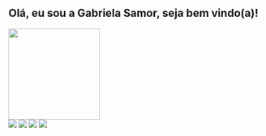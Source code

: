 ## Olá, eu sou a Gabriela Samor, seja bem vindo(a)!

 <div>
    <a href= "https://github.com/gabrielasamor">
    <img height="180em" src="https://github-readme-stats.vercel.app/api?username=gabrielasamor&show_icons=true&theme=radical&incude_all_commits=true&count_private=true"/>

</div>
  
 

<div> 
  <a href="https://instagram.com/gabrielasamor/" target="_blank"><img src="https://img.shields.io/badge/-Instagram-%23E4405F?style=for-the-badge&logo=instagram&logoColor=white" target="_blank"></a>
  <a href="https://discord.gg/CGzBgyJ3" target="_blank"><img src="https://img.shields.io/badge/Discord-7289DA?style=for-the-badge&logo=discord&logoColor=white" target="_blank"></a> 
  <a href = "mailto:gabrielasamor1@gmail.com"><img src="https://img.shields.io/badge/-Gmail-%23333?style=for-the-badge&logo=gmail&logoColor=white" target="_blank"></a>
  <a href="https://www.linkedin.com/in/gabriela-cristina-samor/" target="_blank"><img src="https://img.shields.io/badge/-LinkedIn-%230077B5?style=for-the-badge&logo=linkedin&logoColor=white" target="_blank"></a> 
  
</div>
